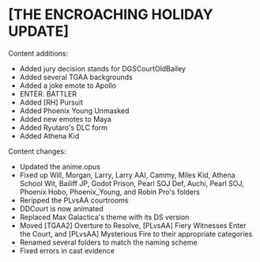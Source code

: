 # [THE ENCROACHING HOLIDAY UPDATE]

Content additions:
   * Added jury decision stands for DGSCourtOldBailey
   * Added several TGAA backgrounds
   * Added a joke emote to Apollo
   * ENTER. BATTLER
   * Added [RH] Pursuit
   * Added Phoenix Young Unmasked
   * Added new emotes to Maya
   * Added Ryutaro's DLC form
   * Added Athena Kid

Content changes:
   * Updated the anime.opus
   * Fixed up Will, Morgan, Larry, Larry AAI, Cammy, Miles Kid, Athena School Wit, Bailiff JP, Godot Prison, Pearl SOJ Def, Auchi, Pearl SOJ, Phoenix Hobo, Phoenix_Young, and Robin Pro's folders
   * Reripped the PLvsAA courtrooms
   * DDCourt is now animated
   * Replaced Max Galactica's theme with its DS version
   * Moved [TGAA2] Overture to Resolve, [PLvsAA] Fiery Witnesses Enter the Court, and [PLvsAA] Mysterious Fire to their appropriate categories
   * Renamed several folders to match the naming scheme
   * Fixed errors in cast evidence